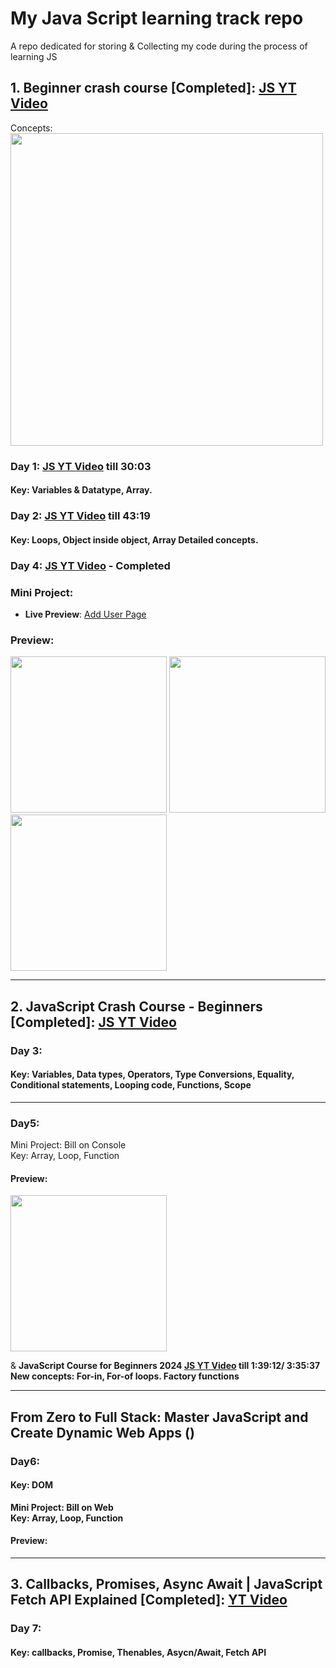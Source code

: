 # My Java Script learning track repo
A repo dedicated for storing &amp; Collecting my code during the process of learning JS 

## 1. Beginner crash course [Completed]: [JS YT Video](https://youtu.be/hdI2bqOjy3c?si=OqST_XEKNzbqvbbk)
Concepts: <br>
<img src="https://github.com/user-attachments/assets/3b235cd9-fba9-4df4-ab50-2694805d3dd4" width="500px">

### Day 1: [JS YT Video](https://youtu.be/hdI2bqOjy3c?si=UpicSrADftvvCev3&t=1803) till 30:03 
#### Key: Variables & Datatype, Array.

### Day 2: [JS YT Video](https://youtu.be/hdI2bqOjy3c?si=Lv0Lnx9LYUUfrHCs&t=2599) till 43:19
#### Key: Loops, Object inside object, Array Detailed concepts.

### Day 4: [JS YT Video](https://youtu.be/hdI2bqOjy3c?si=Lv0Lnx9LYUUfrHCs&t=2599) - Completed
### Mini Project:
- **Live Preview**: [Add User Page](https://add-user-page.netlify.app)
### Preview: 
<img src="https://github.com/user-attachments/assets/6609c90b-2de2-4615-b776-f9395cae5f25" width="250">
<img src="https://github.com/user-attachments/assets/9e086b9d-4eb4-4048-9963-402eca0c91f7" width="250">
<img src="https://github.com/user-attachments/assets/0f18c666-6fb8-4429-93d2-45fe8ee181b3" width="250">
<br>

------

## 2. JavaScript Crash Course - Beginners [Completed]: [JS YT Video](https://youtu.be/XIOLqoPHCJ4?si=O_VOPOb84tTDHmnM)
### Day 3:
#### Key: Variables, Data types, Operators, Type Conversions, Equality, Conditional statements, Looping code, Functions, Scope

------


### Day5:
Mini Project: Bill on Console <br>
Key: Array, Loop, Function <br>
#### Preview: 
<img src="https://github.com/user-attachments/assets/d08d8c40-e107-4ef3-9523-8a190338341a" width="250px">

& <b>JavaScript Course for Beginners 2024  [JS YT Video](https://youtu.be/Zi-Q0t4gMC8?si=ZogabwNeyKoDJDlB&t=5952)<b> till 1:39:12/ 3:35:37 <br>
New concepts: For-in, For-of loops. Factory functions

------

## From Zero to Full Stack: Master JavaScript and Create Dynamic Web Apps ()
### Day6: 
#### Key: DOM

Mini Project: Bill on Web <br>
Key: Array, Loop, Function <br>
#### Preview: 

------
## 3. Callbacks, Promises, Async Await | JavaScript Fetch API Explained [Completed]: [YT Video](https://youtu.be/VmQ6dHvnKIM?si=5YlQz2Sj4kAET7qu)
### Day 7:
#### Key: callbacks, Promise, Thenables, Asycn/Await, Fetch API


